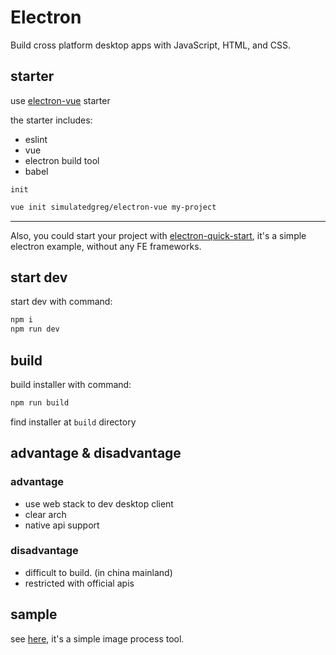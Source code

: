 # Electron

Build cross platform desktop apps with JavaScript, HTML, and CSS.

## starter

use [electron-vue](https://github.com/SimulatedGREG/electron-vue) starter

the starter includes:

* eslint
* vue
* electron build tool
* babel

`init`

```bash
vue init simulatedgreg/electron-vue my-project
```

---

Also, you could start your project with [electron-quick-start](https://github.com/electron/electron-quick-start), it's a simple electron example, without any FE frameworks.

## start dev

start dev with command:

```bash
npm i
npm run dev
```

## build

build installer with command:

```bash
npm run build
```

find installer at `build` directory

## advantage & disadvantage

### advantage

* use web stack to dev desktop client
* clear arch
* native api support

### disadvantage

* difficult to build. (in china mainland)
* restricted with official apis

## sample

see [here](https://github.com/Soontao/image-tool), it's a simple image process tool.